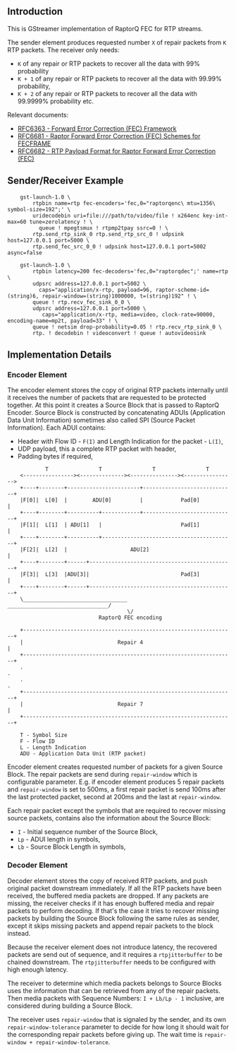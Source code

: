 ## Introduction
This is GStreamer implementation of RaptorQ FEC for RTP streams.

The sender element produces requested number `X` of repair packets from `K` RTP
packets.  The receiver only needs:

- `K` of any repair or RTP packets to recover all the data with 99% probability
- `K + 1` of any repair or RTP packets to recover all the data with 99.99%
  probability,
- `K + 2` of any repair or RTP packets to recover all the data with 99.9999%
  probability etc.

Relevant documents:
- [RFC6363 - Forward Error Correction (FEC) Framework](https://datatracker.ietf.org/doc/html/rfc6363)
- [RFC6681 - Raptor Forward Error Correction (FEC) Schemes for FECFRAME](https://datatracker.ietf.org/doc/html/rfc6681)
- [RFC6682 - RTP Payload Format for Raptor Forward Error Correction (FEC)](https://datatracker.ietf.org/doc/html/rfc6682)


## Sender/Receiver Example
```shell
    gst-launch-1.0 \
        rtpbin name=rtp fec-encoders='fec,0="raptorqenc\ mtu=1356\ symbol-size=192";' \
        uridecodebin uri=file:///path/to/video/file ! x264enc key-int-max=60 tune=zerolatency ! \
          queue ! mpegtsmux ! rtpmp2tpay ssrc=0 ! \
        rtp.send_rtp_sink_0 rtp.send_rtp_src_0 ! udpsink host=127.0.0.1 port=5000 \
        rtp.send_fec_src_0_0 ! udpsink host=127.0.0.1 port=5002 async=false

    gst-launch-1.0 \
        rtpbin latency=200 fec-decoders='fec,0="raptorqdec";' name=rtp \
        udpsrc address=127.0.0.1 port=5002 \
          caps="application/x-rtp, payload=96, raptor-scheme-id=(string)6, repair-window=(string)1000000, t=(string)192" ! \
        queue ! rtp.recv_fec_sink_0_0 \
        udpsrc address=127.0.0.1 port=5000 \
           caps="application/x-rtp, media=video, clock-rate=90000, encoding-name=mp2t, payload=33" ! \
        queue ! netsim drop-probability=0.05 ! rtp.recv_rtp_sink_0 \
        rtp. ! decodebin ! videoconvert ! queue ! autovideosink
```

## Implementation Details

### Encoder Element
The encoder element stores the copy of original RTP packets internally until it
receives the number of packets that are requested to be protected together. At
this point it creates a Source Block that is passed to RaptorQ Encoder. Source
Block is constructed by concatenating ADUIs (Application Data Unit Information)
sometimes also called SPI (Source Packet Information). Each ADUI contains:

- Header with Flow ID - `F(I)` and Length Indication for the packet - `L(I)`,
- UDP payload, this a complete RTP packet with header,
- Padding bytes if required,

```text
            T                T                T                T
    <----------------><--------------><---------------><---------------->
    +----+--------+-----------------------+-----------------------------+
    |F[0]|  L[0]  |        ADU[0]         |            Pad[0]           |
    +----+--------+----------+------------+-----------------------------+
    |F[1]|  L[1]  | ADU[1]   |                         Pad[1]           |
    +----+--------+----------+------------------------------------------+
    |F[2]|  L[2]  |                    ADU[2]                           |
    +----+--------+------+----------------------------------------------+
    |F[3]|  L[3]  |ADU[3]|                             Pad[3]           |
    +----+--------+------+----------------------------------------------+
    \_________________________________  ________________________________/
                                      \/
                             RaptorQ FEC encoding
    
    +-------------------------------------------------------------------+
    |                              Repair 4                             |
    +-------------------------------------------------------------------+
    .                                                                   .
    .                                                                   .
    +-------------------------------------------------------------------+
    |                              Repair 7                             |
    +-------------------------------------------------------------------+
    
    T - Symbol Size
    F - Flow ID
    L - Length Indication
    ADU - Application Data Unit (RTP packet)
```

Encoder element creates requested number of packets for a given Source Block.
The repair packets are send during `repair-window` which is configurable
parameter. E.g. if encoder element produces 5 repair packets and `repair-window`
is set to 500ms, a first repair packet is send 100ms after the last protected
packet, second at 200ms and the last at `repair-window`.

Each repair packet except the symbols that are required to recover missing
source packets, contains also the information about the Source Block:

-   `I` - Initial sequence number of the Source Block,
-   `Lp` - ADUI length in symbols,
-   `Lb` - Source Block Length in symbols,

### Decoder Element
Decoder element stores the copy of received RTP packets, and push original
packet downstream immediately. If all the RTP packets have been received, the
buffered media packets are dropped. If any packets are missing, the receiver
checks if it has enough buffered media and repair packets to perform decoding.
If that's the case it tries to recover missing packets by building the Source
Block following the same rules as sender, except it skips missing packets and
append repair packets to the block instead.

Because the receiver element does not introduce latency, the recovered packets
are send out of sequence, and it requires a `rtpjitterbuffer` to be chained
downstream. The `rtpjitterbuffer` needs to be configured with high enough
latency.

The receiver to determine which media packets belongs to Source Blocks uses the
information that can be retrieved from any of the repair packets. Then media
packets with Sequence Numbers: `I + Lb/Lp - 1` inclusive, are considered during
building a Source Block.

The receiver uses `repair-window` that is signaled by the sender, and its own
`repair-window-tolerance` parameter to decide for how long it should wait for
the corresponding repair packets before giving up. The wait time is
`repair-window + repair-window-tolerance`.
